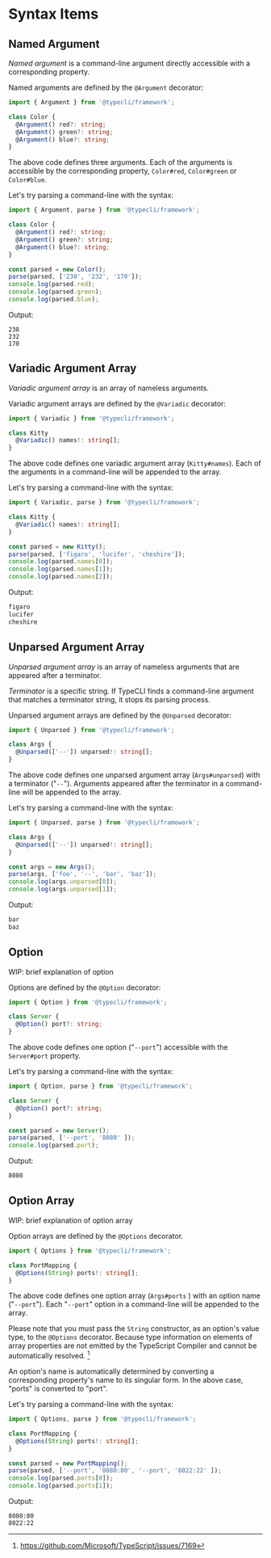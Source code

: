 # Syntax Items

## Named Argument

*Named argument* is a command-line argument directly accessible with a corresponding property.

Named arguments are defined by the `@Argument` decorator:

```ts
import { Argument } from '@typecli/framework';

class Color {
  @Argument() red?: string;
  @Argument() green?: string;
  @Argument() blue?: string;
}
```

The above code defines three arguments. Each of the arguments is accessible by the corresponding property, `Color#red`, `Color#green` or `Color#blue`.

Let's try parsing a command-line with the syntax:

```ts
import { Argument, parse } from '@typecli/framework';

class Color {
  @Argument() red?: string;
  @Argument() green?: string;
  @Argument() blue?: string;
}

const parsed = new Color();
parse(parsed, ['238', '232', '170']);
console.log(parsed.red);
console.log(parsed.green);
console.log(parsed.blue);
```

Output:

```
238
232
170
```

## Variadic Argument Array

*Variadic argument array* is an array of nameless arguments.

<!--Variadic argument arrays are useful for making commands to which arbitrary number of arguments can be passed.-->

Variadic argument arrays are defined by the `@Variadic` decorator:

```ts
import { Variadic } from '@typecli/framework';

class Kitty
  @Variadic() names!: string[];
}
```

The above code defines one variadic argument array (`Kitty#names`). Each of the arguments in a command-line will be appended to the array.

Let's try parsing a command-line with the syntax:

```ts
import { Variadic, parse } from '@typecli/framework';

class Kitty {
  @Variadic() names!: string[];
}

const parsed = new Kitty();
parse(parsed, ['figaro', 'lucifer', 'cheshire']);
console.log(parsed.names[0]);
console.log(parsed.names[1]);
console.log(parsed.names[2]);
```

Output:

```sh
figaro
lucifer
cheshire
```

## Unparsed Argument Array

*Unparsed argument array* is an array of nameless arguments that are appeared after a terminator.

*Terminator* is a specific string. If TypeCLI finds a command-line argument that matches a terminator string, it stops its parsing process.

Unparsed argument arrays are defined by the `@Unparsed` decorator:

```ts
import { Unparsed } from '@typecli/framework';

class Args {
  @Unparsed(['--']) unparsed!: string[];
}
```

The above code defines one unparsed argument array (`Args#unparsed`) with a terminator ("`--`"). Arguments appeared after the terminator in a command-line will be appended to the array.

Let's try parsing a command-line with the syntax:

```ts
import { Unparsed, parse } from '@typecli/framework';

class Args {
  @Unparsed(['--']) unparsed!: string[];
}

const args = new Args();
parse(args, ['foo', '--', 'bar', 'baz']);
console.log(args.unparsed[0]);
console.log(args.unparsed[1]);
```

Output:

```sh
bar
baz
```

<!--Unparsed argument arrays are useful for making commands that hand over some of their parsing processes to another commands or parsers. For example, you can easily make commands like the ssh command:-->

## Option

WIP: brief explanation of option

Options are defined by the `@Option` decorator:

```ts
import { Option } from '@typecli/framework';

class Server {
  @Option() port?: string;
}
```

The above code defines one option ("`--port`") accessible with the `Server#port` property.

Let's try parsing a command-line with the syntax:

```ts
import { Option, parse } from '@typecli/framework';

class Server {
  @Option() port?: string;
}

const parsed = new Server();
parse(parsed, ['--port', '8080' ]);
console.log(parsed.port);
```

Output:

```sh
8080
```

## Option Array

WIP: brief explanation of option array

Option arrays are defined by the `@Options` decorator.

```ts
import { Options } from '@typecli/framework';

class PortMapping {
  @Options(String) ports!: string[];
}
```

The above code defines one option array (`Args#ports` ) with an option name ("`--port`"). Each "`--port`" option in a command-line will be appended to the array.

Please note that you must pass the `String` constructor, as an option's value type, to the `@Options` decorator. Because type information on elements of array properties are not emitted by the TypeScript Compiler and cannot be automatically resolved. [^1]

An option's name is automatically determined by converting a corresponding property's name to its singular form. In the above case, "ports" is converted to "port".

Let's try parsing a command-line with the syntax:

```ts
import { Options, parse } from '@typecli/framework';

class PortMapping {
  @Options(String) ports!: string[];
}

const parsed = new PortMapping();
parse(parsed, ['--port', '8080:80', '--port', '8022:22' ]);
console.log(parsed.ports[0]);
console.log(parsed.ports[1]);
```

Output:

```
8080:80
8022:22
```

[^1]: https://github.com/Microsoft/TypeScript/issues/7169

